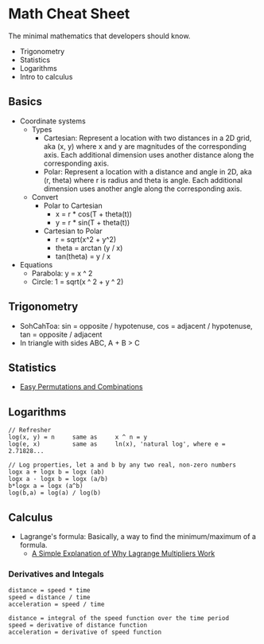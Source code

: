 # Math Cheat Sheet #
The minimal mathematics that developers should know.

- Trigonometry
- Statistics
- Logarithms
- Intro to calculus



## Basics ##
- Coordinate systems
  - Types
    - Cartesian: Represent a location with two distances in a 2D grid, aka (x, y) where x and y are magnitudes of the corresponding axis. Each additional dimension uses another distance along the corresponding axis.
    - Polar: Represent a location with a distance and angle in 2D, aka (r, theta) where r is radius and theta is angle. Each additional dimension uses another angle along the corresponding axis.
  - Convert
    - Polar to Cartesian
      - x = r * cos(T + theta(t))
      - y = r * sin(T + theta(t))
    - Cartesian to Polar
      - r = sqrt(x^2 + y^2)
      - theta = arctan (y / x)
      - tan(theta) = y / x
- Equations
  - Parabola: y = x ^ 2
  - Circle: 1 = sqrt(x ^ 2 + y ^ 2)



## Trigonometry ##
- SohCahToa: sin = opposite / hypotenuse, cos = adjacent / hypotenuse, tan = opposite / adjacent
- In triangle with sides ABC, A + B > C



## Statistics ##
- [Easy Permutations and Combinations](http://betterexplained.com/articles/easy-permutations-and-combinations/)



## Logarithms ##

    // Refresher
    log(x, y) = n     same as     x ^ n = y
    log(e, x)         same as     ln(x), 'natural log', where e = 2.71828...

    // Log properties, let a and b by any two real, non-zero numbers
    logx a + logx b = logx (ab)
    logx a - logx b = logx (a/b)
    b*logx a = logx (a^b)
    log(b,a) = log(a) / log(b)



## Calculus ##
- Lagrange's formula: Basically, a way to find the minimum/maximum of a formula.
  - [A Simple Explanation of Why Lagrange Multipliers Work](http://www.the-idea-shop.com/article/215/understanding-why-the-method-of-lagrange-multipliers-works)

### Derivatives and Integals ###

    distance = speed * time
    speed = distance / time
    acceleration = speed / time

    distance = integral of the speed function over the time period
    speed = derivative of distance function
    acceleration = derivative of speed function
